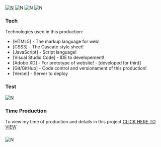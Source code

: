 [![N](https://i.imgur.com/lofqmqO.png)](https://sites-phi.vercel.app/)
![N](https://i.imgur.com/ai8Qzfo.png)
![N](https://i.imgur.com/Xeldmor.png)
![N](https://i.imgur.com/T0ZUrWV.png)

### Tech
Technologies used in this production:
* [HTML5] - The markup language for web!
* [CSS3] - The Cascate style sheet!
* [JavaScript] - Script language!
* [Visual Studio Code] - IDE to developement!
* [Adobe XD] - For prototype of website! - [developed for third]
* [Git/GitHub] - Code control and versionament of this production!
* [Vercel] - Server to deploy
### Test
[![N](https://i.imgur.com/gE67ovB.png?1)](https://sites-phi.vercel.app/)
### Time Production
To view my time of production and details in this project
[CLICK HERE TO VIEW](https://wakatime.com/@morais11/projects/blkzlcixet?start=2021-03-01&end=2021-03-15)
###
![N](https://i.imgur.com/cIQssNV.png)